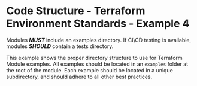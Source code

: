 # Code Structure - Terraform Environment Standards - Example 4

Modules **_MUST_** include an examples directory.  If CI\CD testing is available, modules **_SHOULD_** contain a tests directory.

This example shows the proper directory structure to use for Terraform Module examples.  All examples should be located in an `examples` folder at the root of the module.  Each example should be located in a unique subdirectory, and should adhere to all other best practices.
